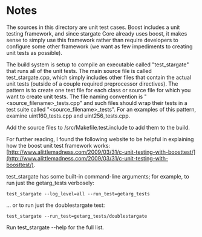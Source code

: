 # Notes
The sources in this directory are unit test cases.  Boost includes a
unit testing framework, and since stargate Core already uses boost, it makes
sense to simply use this framework rather than require developers to
configure some other framework (we want as few impediments to creating
unit tests as possible).

The build system is setup to compile an executable called "test_stargate"
that runs all of the unit tests.  The main source file is called
test_stargate.cpp, which simply includes other files that contain the
actual unit tests (outside of a couple required preprocessor
directives).  The pattern is to create one test file for each class or
source file for which you want to create unit tests.  The file naming
convention is "<source_filename>_tests.cpp" and such files should wrap
their tests in a test suite called "<source_filename>_tests".  For an
examples of this pattern, examine uint160_tests.cpp and
uint256_tests.cpp.

Add the source files to /src/Makefile.test.include to add them to the build.

For further reading, I found the following website to be helpful in
explaining how the boost unit test framework works:
[http://www.alittlemadness.com/2009/03/31/c-unit-testing-with-boosttest/](http://www.alittlemadness.com/2009/03/31/c-unit-testing-with-boosttest/).

test_stargate has some built-in command-line arguments; for
example, to run just the getarg_tests verbosely:

    test_stargate --log_level=all --run_test=getarg_tests

... or to run just the doublestargate test:

    test_stargate --run_test=getarg_tests/doublestargate

Run  test_stargate --help   for the full list.

